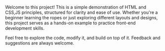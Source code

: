 Welcome to this project! This is a simple demonstration of HTML and CSS,JS principles, structured for clarity and ease of use. Whether you're a beginner learning the ropes or just exploring different layouts and designs, this project serves as a hands-on example to practice front-end development skills.

Feel free to explore the code, modify it, and build on top of it. Feedback and suggestions are always welcome.


